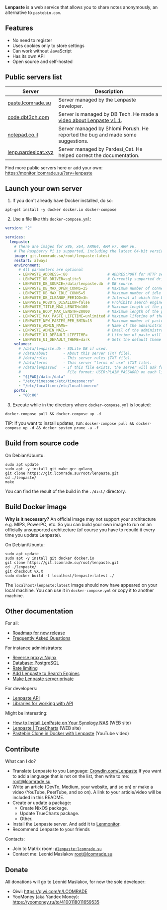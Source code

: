 **Lenpaste** is a web service that allows you to share notes anonymously, an alternative to `pastebin.com`.


## Features
- No need to register
- Uses cookies only to store settings
- Can work without JavaScript
- Has its own API
- Open source and self-hosted



## Public servers list
| Server                                             | Description                                                                                                       |
| ---------------------------------------------------| ----------------------------------------------------------------------------------------------------------------- |
| [paste.lcomrade.su](https://paste.lcomrade.su)     | Server managed by the Lenpaste developer.                                                                         |
| [code.dbt3ch.com](https://code.dbt3ch.com)         | Server is managed by DB Tech. He made a [video about Lenpaste v1.1](https://www.youtube.com/watch?v=YxcHxsZHh9A). |
| [notepad.co.il](https://notepad.co.il)             | Server managed by Shlomi Porush. He reported the bug and made some suggestions.                                   |
| [lenp.pardesicat.xyz](https://lenp.pardesicat.xyz) | Server managed by Pardesi_Cat. He helped correct the documentation.                                               |

Find more public servers here or add your own: https://monitor.lcomrade.su/?srv=lenpaste



## Launch your own server
1. If you don't already have Docker installed, do so:
```
apt-get install -y docker docker.io docker-compose
```

2. Use a file like this `docker-compose.yml`:
```yaml
version: "2"

services:
  lenpaste:
	# There are images for x86, x64, ARM64, ARM v7, ARM v6.
	# The Raspberry Pi is supported, including the latest 64-bit versions.
    image: git.lcomrade.su/root/lenpaste:latest
    restart: always
    environment:
      # All parameters are optional
      - LENPASTE_ADDRESS=:80                  # ADDRES:PORT for HTTP server.
      - LENPASTE_DB_DRIVER=sqlite3            # Currently supported drivers: 'sqlite3' and 'postgres'.
      - LENPASTE_DB_SOURCE=/data/lenpaste.db  # DB source.
      - LENPASTE_DB_MAX_OPEN_CONNS=25         # Maximum number of connections to the database.
      - LENPASTE_DB_MAX_IDLE_CONNS=5          # Maximum number of idle connections to the database.
      - LENPASTE_DB_CLEANUP_PERIOD=3h         # Interval at which the DB is cleared of expired but not yet deleted pastes.
      - LENPASTE_ROBOTS_DISALLOW=false        # Prohibits search engine crawlers from indexing site using robots.txt file.
      - LENPASTE_TITLE_MAX_LENGTH=100         # Maximum length of the paste title. If 0 disable title, if -1 disable length limit.
      - LENPASTE_BODY_MAX_LENGTH=20000        # Maximum length of the paste body. If -1 disable length limit. Can't be -1.
      - LENPASTE_MAX_PASTE_LIFETIME=unlimited # Maximum lifetime of the paste. Examples: 10m, 1h 30m, 12h, 7w, 30d, 365d.
      - LENPASTE_NEW_PASTES_PER_5MIN=15       # Maximum number of paste that can be created in 5 minutes from one IP. If 0 disable rate-limit.
      - LENPASTE_ADMIN_NAME=                  # Name of the administrator of this server.
      - LENPASTE_ADMIN_MAIL=                  # Email of the administrator of this server.
      - LENPASTE_UI_DEFAULT_LIFETIME=         # Lifetime of paste will be set by default in WEB interface. Examples: 10min, 1h, 1d, 2w, 6mon, 1y.
      - LENPASTE_UI_DEFAULT_THEME=dark        # Sets the default theme for the WEB interface. Examples: dark, light.
    volumes:
      # /data/lenpaste.db - SQLite DB if used.
      # /data/about       - About this server (TXT file).
      # /data/rules       - This server rules (TXT file).
      # /data/terms       - This server "terms of use" (TXT file).
      # /data/lenpasswd   - If this file exists, the server will ask for auth to create new pastes.
      #                     File format: USER:PLAIN_PASSWORD on each line.
      - "${PWD}/data:/data"
      - "/etc/timezone:/etc/timezone:ro"
      - "/etc/localtime:/etc/localtime:ro"
    ports:
      - "80:80"
```

3. Execute while in the directory where `docker-compose.yml` is located:
```
docker-compose pull && docker-compose up -d
```

TIP: If you want to install updates, run: `docker-compose pull && docker-compose up -d && docker system prune -a -f`



## Build from source code
On Debian/Ubuntu:
```
sudo apt update
sudo apt -y install git make gcc golang
git clone https://git.lcomrade.su/root/lenpaste.git
cd ./lenpaste/
make
```

You can find the result of the build in the `./dist/` directory.



## Build Docker image
**Why is it necessary?**
An official image may not support your architecture e.g. MIPS, PowerPC, etc.
So you can build your own image to run on an officially unsupported architecture
(of course you have to rebuild it every time you update Lenpaste).

On Debian/Ubuntu:
```
sudo apt update
sudo apt -y install git docker docker.io
git clone https://git.lcomrade.su/root/lenpaste.git
cd ./lenpaste/
git checkout vX.X
sudo docker build -t localhost/lenpaste:latest ./
```

The `localhost/lenpaste:latest` image should now have appeared on your local machine.
You can use it in `docker-compose.yml` or copy it to another machine.



## Other documentation
For all:
- [Roadmap for new release](ROADMAP.md)
- [Frequently Asked Questions](FAQ.md)

For instance administrators:
- [Reverse proxy: Nginx](docs/reverse_proxy_nginx.md)
- [Database: PostgreSQL](docs/db_postgresql.md)
- [Rate limiting](docs/ratelimits.md)
- [Add Lenpaste to Search Engines](docs/search_engines.md)
- [Make Lenpaste server private](docs/private_server.md)

For developers:
- [Lenpaste API](https://paste.lcomrade.su/docs/apiv1)
- [Libraries for working with API](https://paste.lcomrade.su/docs/api_libs)

Might be interesting:
- [How to Install LenPaste on Your Synology NAS](https://mariushosting.com/how-to-install-lenpaste-on-your-synology-nas/) (WEB site)
- [Lenpaste | TrueCharts](https://truecharts.org/docs/charts/incubator/lenpaste/) (WEB site)
- [Pastebin Clone in Docker with Lenpaste](https://www.youtube.com/watch?v=YxcHxsZHh9A) (YouTube video)



## Contribute
What can I do?
- Translate Lenpaste to you Language: [Crowdin.com/Lenpaste](https://crwd.in/lenpaste)
  If you want to add a language that is not on the list, then write to me: root@lcomrade.su
- Write an article (DevTo, Medium, your website, and so on) or make a video (YouTube, PeerTube, and so on).
  A link to your article/video will be included in this README.
- Create or update a package:
	- Create NixOS package.
	- Update TrueCharts package.
	- Other.
- Install the Lenpaste server. And add it to [Lenmonitor](https://monitor.lcomrade.su/).
- Recommend Lenpaste to your friends

Contacts:
- Join to Matrix room: [`#lenpaste:lcomrade.su`](https://matrix.to/#/#lenpaste:lcomrade.su)
- Contact me: Leonid Maslakov <root@lcomrade.su>



## Donate
All donations will go to Leonid Maslakov, for now the sole developer:
- Qiwi: https://qiwi.com/n/LCOMRADE
- YooMoney (aka Yandex Money): https://yoomoney.ru/to/4100118011659535
